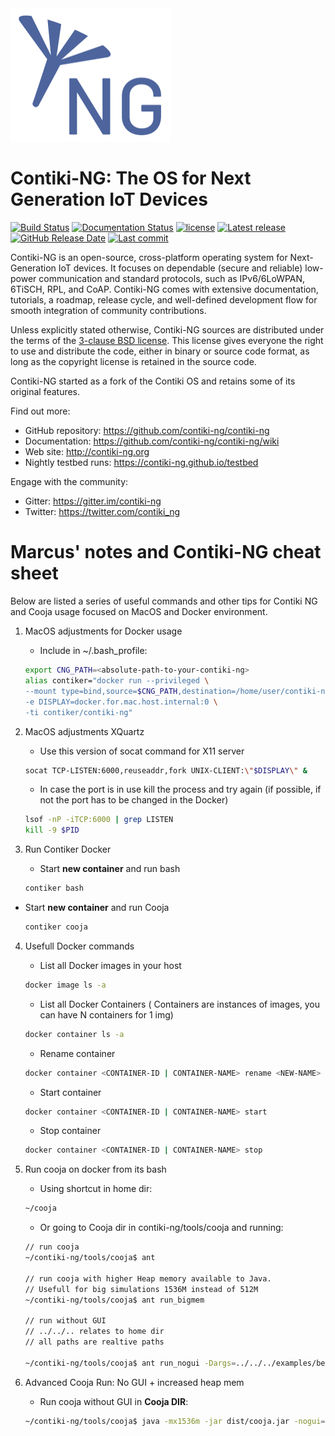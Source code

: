 <img src="https://github.com/contiki-ng/contiki-ng.github.io/blob/master/images/logo/Contiki_logo_2RGB.png" alt="Logo" width="256">

# Contiki-NG: The OS for Next Generation IoT Devices

[![Build Status](https://travis-ci.org/contiki-ng/contiki-ng.svg?branch=master)](https://travis-ci.org/contiki-ng/contiki-ng/branches)
[![Documentation Status](https://readthedocs.org/projects/contiki-ng/badge/?version=master)](https://contiki-ng.readthedocs.io/en/master/?badge=master)
[![license](https://img.shields.io/badge/license-3--clause%20bsd-brightgreen.svg)](https://github.com/contiki-ng/contiki-ng/blob/master/LICENSE.md)
[![Latest release](https://img.shields.io/github/release/contiki-ng/contiki-ng.svg)](https://github.com/contiki-ng/contiki-ng/releases/latest)
[![GitHub Release Date](https://img.shields.io/github/release-date/contiki-ng/contiki-ng.svg)](https://github.com/contiki-ng/contiki-ng/releases/latest)
[![Last commit](https://img.shields.io/github/last-commit/contiki-ng/contiki-ng.svg)](https://github.com/contiki-ng/contiki-ng/commit/HEAD)

Contiki-NG is an open-source, cross-platform operating system for Next-Generation IoT devices. It focuses on dependable (secure and reliable) low-power communication and standard protocols, such as IPv6/6LoWPAN, 6TiSCH, RPL, and CoAP. Contiki-NG comes with extensive documentation, tutorials, a roadmap, release cycle, and well-defined development flow for smooth integration of community contributions.

Unless explicitly stated otherwise, Contiki-NG sources are distributed under
the terms of the [3-clause BSD license](LICENSE.md). This license gives
everyone the right to use and distribute the code, either in binary or
source code format, as long as the copyright license is retained in
the source code.

Contiki-NG started as a fork of the Contiki OS and retains some of its original features.

Find out more:

* GitHub repository: https://github.com/contiki-ng/contiki-ng
* Documentation: https://github.com/contiki-ng/contiki-ng/wiki
* Web site: http://contiki-ng.org
* Nightly testbed runs: https://contiki-ng.github.io/testbed

Engage with the community:

* Gitter: https://gitter.im/contiki-ng
* Twitter: https://twitter.com/contiki_ng


# Marcus' notes and Contiki-NG cheat sheet 

Below are listed a series of useful commands and other tips for Contiki NG and Cooja usage focused on MacOS and Docker environment.

1. MacOS adjustments for Docker usage

   * Include in ~/.bash_profile:
    ```bash
    export CNG_PATH=<absolute-path-to-your-contiki-ng>
    alias contiker="docker run --privileged \
    --mount type=bind,source=$CNG_PATH,destination=/home/user/contiki-ng \
    -e DISPLAY=docker.for.mac.host.internal:0 \
    -ti contiker/contiki-ng"
    ```
2. MacOS adjustments XQuartz

   * Use this version of socat command for X11 server
    ```bash
    socat TCP-LISTEN:6000,reuseaddr,fork UNIX-CLIENT:\"$DISPLAY\" &
    ```
    * In case the port is in use kill the process and try again (if possible, if not the port has to be changed in the Docker)
    ```bash
    lsof -nP -iTCP:6000 | grep LISTEN
    kill -9 $PID
    ```
3. Run Contiker Docker

   * Start **new container** and run bash
    ```bash
    contiker bash
    ```
* Start **new container** and run Cooja

    ```bash
    contiker cooja
    ```  
4. Usefull Docker commands

   * List all Docker images in your host
    ```bash
    docker image ls -a
    ```
   * List all Docker Containers ( Containers are instances of images, you can have N containers for 1 img)
    ```bash
    docker container ls -a
    ```
    * Rename container
    ```bash
    docker container <CONTAINER-ID | CONTAINER-NAME> rename <NEW-NAME>
    ```
    * Start container
    ```bash
    docker container <CONTAINER-ID | CONTAINER-NAME> start
    ```
     * Stop container
    ```bash
    docker container <CONTAINER-ID | CONTAINER-NAME> stop
    ```
5. Run cooja on docker from its bash

    * Using shortcut in home dir:
    ```bash
    ~/cooja
    ```  
    
    * Or going to Cooja dir in contiki-ng/tools/cooja and running:
    ```bash
    // run cooja
    ~/contiki-ng/tools/cooja$ ant 
    
    // run cooja with higher Heap memory available to Java. 
    // Usefull for big simulations 1536M instead of 512M
    ~/contiki-ng/tools/cooja$ ant run_bigmem 
    
    // run without GUI 
    // ../../.. relates to home dir
    // all paths are realtive paths
    
    ~/contiki-ng/tools/cooja$ ant run_nogui -Dargs=../../../examples/benchmarks/rpl-req-resp-modified/sim_100.csc
    ``` 
    
6. Advanced Cooja Run: No GUI + increased heap mem 

    * Run cooja without GUI in **Cooja DIR**:
    ```bash
    ~/contiki-ng/tools/cooja$ java -mx1536m -jar dist/cooja.jar -nogui="../../examples/benchmarks/rpl-req-resp-modified/sim_100.csc" -contiki="../.."
    ```   
    
